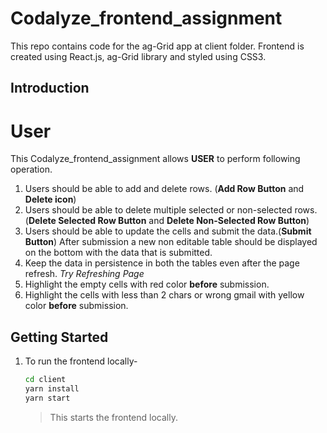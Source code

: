 <div align="left">
<h1>Codalyze_frontend_assignment</h1>

<p>This repo contains code for the ag-Grid app at client folder. Frontend is created using React.js, ag-Grid library and styled using CSS3.</p>

</div>

## Introduction

# User

This Codalyze_frontend_assignment allows **USER** to perform following operation.

1. Users should be able to add and delete rows. (**Add Row Button** and **Delete icon**)
2. Users should be able to delete multiple selected or non-selected rows. (**Delete Selected Row Button** and **Delete Non-Selected Row Button**)
3. Users should be able to update the cells and submit the data.(**Submit Button**) After submission a new non editable table should be displayed on the bottom with the data that is submitted.
4. Keep the data in persistence in both the tables even after the page refresh. _Try Refreshing Page_
5. Highlight the empty cells with red color **before** submission.
6. Highlight the cells with less than 2 chars or wrong gmail with yellow color **before** submission.

## Getting Started

1. To run the frontend locally-

   ```bash
   cd client
   yarn install
   yarn start
   ```

   > This starts the frontend locally.
